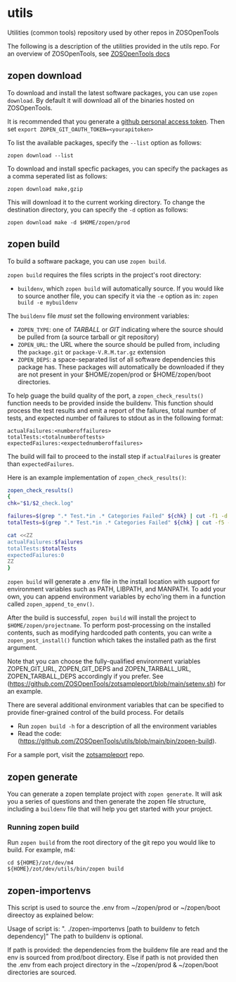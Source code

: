 # utils
Utilities (common tools) repository used by other repos in ZOSOpenTools

The following is a description of the utilities provided in the utils repo.
For an overview	of ZOSOpenTools, see [ZOSOpenTools docs](https://zosopentools.github.io/meta/)

## zopen download

To download and install the latest software packages, you can use `zopen download`. By default it will download all of the binaries hosted on ZOSOpenTools.

It is recommended that you generate a [github personal access token](https://docs.github.com/en/authentication/keeping-your-account-and-data-secure/creating-a-personal-access-token).
Then set `export ZOPEN_GIT_OAUTH_TOKEN=<yourapitoken>`

To list the available packages, specify the `--list` option as follows:
```
zopen download --list
```

To download and install specfic packages, you can specify the packages as a comma seperated list as follows:
```
zopen download make,gzip
```

This will download it to the current working directory. To change the destination directory, you can specify the `-d` option as follows:

```
zopen download make -d $HOME/zopen/prod
```

## zopen build

To build a software package, you can use `zopen build`.

`zopen build` requires the files scripts in the project's root directory:
- `buildenv`, which `zopen build` will automatically source.  If you would like to source another file, you can specify it via the `-e` option as in: `zopen build -e mybuildenv`

The `buildenv` file _must_ set the following environment variables:
- `ZOPEN_TYPE`: one of _TARBALL_ or _GIT_ indicating where the source should be pulled from (a source tarball or git repository)
- `ZOPEN_URL`: the URL where the source should be pulled from, including the `package.git` or `package-V.R.M.tar.gz` extension
- `ZOPEN_DEPS`: a space-separated list of all software dependencies this package has. These packages will automatically be downloaded if they are not present in your $HOME/zopen/prod or $HOME/zopen/boot directories.

To help guage the build quality of the port, a `zopen_check_results()` function needs to be provided inside the buildenv. This function should process
the test results and emit a report of the failures, total number of tests, and expected number of failures to stdout as in the following format: 
```
actualFailures:<numberoffailures>
totalTests:<totalnumberoftests>
expectedFailures:<expectednumberoffailures>
```

The build will fail to proceed to the install step if `actualFailures` is greater than `expectedFailures`.

Here is an example implementation of `zopen_check_results()`:

```bash
zopen_check_results()
{
chk="$1/$2_check.log"

failures=$(grep ".* Test.*in .* Categories Failed" ${chk} | cut -f1 -d' ')
totalTests=$(grep ".* Test.*in .* Categories Failed" ${chk} | cut -f5 -d' ')

cat <<ZZ
actualFailures:$failures
totalTests:$totalTests
expectedFailures:0
ZZ
}
```

`zopen build` will generate a .env file in the install location with support for environment variables such as PATH, LIBPATH, and MANPATH.
To add your own, you can append environment variables by echo'ing them in a function called `zopen_append_to_env()`.

After the build is successful, `zopen build` will install the project to `$HOME/zopen/projectname`. To perform post-processing on the installed contents, such as modifying hardcoded path contents, you can write a `zopen_post_install()` function which takes the installed path as the first argument.

Note that you can choose the fully-qualified environment variables ZOPEN_GIT_URL, ZOPEN_GIT_DEPS and ZOPEN_TARBALL_URL, ZOPEN_TARBALL_DEPS 
accordingly if you prefer. See (https://github.com/ZOSOpenTools/zotsampleport/blob/main/setenv.sh) for an example.

There are several additional environment variables that can be specified to provide finer-grained control of the build process. 
For details
- Run `zopen build -h` for a description of all the environment variables
- Read the code: (https://github.com/ZOSOpenTools/utils/blob/main/bin/zopen-build). 

For a sample port, visit the [zotsampleport](https://github.com/ZOSOpenTools/zotsampleport) repo.


## zopen generate
You can generate a zopen template project with `zopen generate`. It will ask you a series of questions and then generate the zopen file structure, including a `buildenv` file that will help you get started with your project.

### Running zopen build

Run `zopen build` from the root directory of the git repo you would like to build.  For example, m4:
```
cd ${HOME}/zot/dev/m4
${HOME}/zot/dev/utils/bin/zopen build
```

## zopen-importenvs
   This script is used to source the .env from ~/zopen/prod or ~/zopen/boot direectoy as explained below:

   Usage of script is: ". ./zopen-importenvs [path to buildenv to fetch dependency]"
   The path to buildenv is optional.

   If path is provided: the dependencies from the buildenv file are read and the env is sourced from prod/boot directory.
   Else if path is not provided then the .env from each project directory in the ~/zopen/prod & ~/zopen/boot directories are sourced.
```


